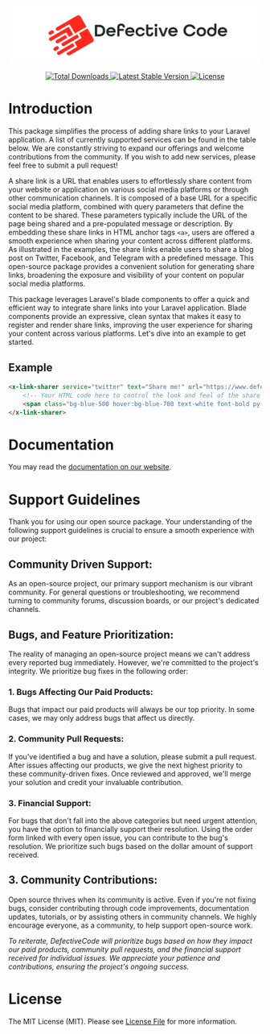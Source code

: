 <p align="center"><img width="500" src="./docs/logo.gif" alt="Defective Code Logo"></p>

<p align="center">
    <a href="https://packagist.org/packages/defectivecode/link-sharer">
        <img src="https://poser.pugx.org/defectivecode/link-sharer/d/total.svg" alt="Total Downloads">
    </a>
    <a href="https://packagist.org/packages/defectivecode/link-sharer">
        <img src="https://poser.pugx.org/defectivecode/link-sharer/v/stable.svg" alt="Latest Stable Version">
    </a>
    <a href="https://packagist.org/packages/defectivecode/link-sharer">
        <img src="https://poser.pugx.org/defectivecode/link-sharer/license.svg" alt="License">
    </a>
</p>

# Introduction

This package simplifies the process of adding share links to your Laravel application. A list of currently supported services can be found in the table below. We are constantly striving to expand our offerings and welcome contributions from the community. If you wish to add new services, please feel free to submit a pull request!

A share link is a URL that enables users to effortlessly share content from your website or application on various social media platforms or through other communication channels. It is composed of a base URL for a specific social media platform, combined with query parameters that define the content to be shared. These parameters typically include the URL of the page being shared and a pre-populated message or description. By embedding these share links in HTML anchor tags `<a>`, users are offered a smooth experience when sharing your content across different platforms. As illustrated in the examples, the share links enable users to share a blog post on Twitter, Facebook, and Telegram with a predefined message. This open-source package provides a convenient solution for generating share links, broadening the exposure and visibility of your content on popular social media platforms.

This package leverages Laravel's blade components to offer a quick and efficient way to integrate share links into your Laravel application. Blade components provide an expressive, clean syntax that makes it easy to register and render share links, improving the user experience for sharing your content across various platforms. Let's dive into an example to get started.

## Example

```html
<x-link-sharer service="twitter" text="Share me!" url="https://www.defectivecode.com" class="p-4">
    <!-- Your HTML code here to control the look and feel of the share button -->
    <span class="bg-blue-500 hover:bg-blue-700 text-white font-bold py-2 px-4 rounded">Click me!</span>
</x-link-sharer>
```

# Documentation

You may read the [documentation on our website](https://www.defectivecode.com/packages/link-sharer).

# Support Guidelines

Thank you for using our open source package. Your understanding of the following support guidelines is crucial to ensure a smooth experience with our project:

## Community Driven Support:

As an open-source project, our primary support mechanism is our vibrant community. For general questions or troubleshooting, we recommend turning to community forums, discussion boards, or our project's dedicated channels.

## Bugs, and Feature Prioritization:

The reality of managing an open-source project means we can't address every reported bug immediately. However, we're committed to the project's integrity. We prioritize bug fixes in the following order:

### 1. Bugs Affecting Our Paid Products:

Bugs that impact our paid products will always be our top priority. In some cases, we may only address bugs that affect us directly.

### 2. Community Pull Requests:

If you've identified a bug and have a solution, please submit a pull request. After issues affecting our products, we give the next highest priority to these community-driven fixes. Once reviewed and approved, we'll merge your solution and credit your invaluable contribution.

### 3. Financial Support:

For bugs that don't fall into the above categories but need urgent attention, you have the option to financially support their resolution. Using the order form linked with every open issue, you can contribute to the bug's resolution. We prioritize such bugs based on the dollar amount of support received.

## 3. Community Contributions:

Open source thrives when its community is active. Even if you're not fixing bugs, consider contributing through code improvements, documentation updates, tutorials, or by assisting others in community channels. We highly encourage everyone, as a community, to help support open-source work.

_To reiterate, DefectiveCode will prioritize bugs based on how they impact our paid products, community pull requests, and the financial support received for individual issues. We appreciate your patience and contributions, ensuring the project's ongoing success._

# License

The MIT License (MIT). Please see [License File](LICENSE.md) for more information.
